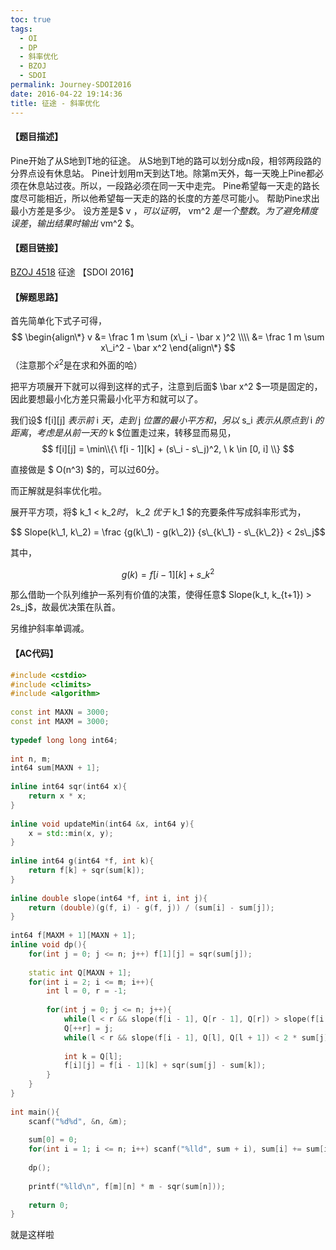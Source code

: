 ```yaml
---
toc: true
tags:
  - OI
  - DP
  - 斜率优化
  - BZOJ
  - SDOI
permalink: Journey-SDOI2016
date: 2016-04-22 19:14:36
title: 征途 - 斜率优化
---
```

#### 【题目描述】
Pine开始了从S地到T地的征途。
从S地到T地的路可以划分成n段，相邻两段路的分界点设有休息站。
Pine计划用m天到达T地。除第m天外，每一天晚上Pine都必须在休息站过夜。所以，一段路必须在同一天中走完。
Pine希望每一天走的路长度尽可能相近，所以他希望每一天走的路的长度的方差尽可能小。
帮助Pine求出最小方差是多少。
设方差是$ v $，可以证明，$ vm^2 $是一个整数。为了避免精度误差，输出结果时输出$ vm^2 $。

#### 【题目链接】
[BZOJ 4518](http://www.lydsy.com/JudgeOnline/problem.php?id=4518) 征途 【SDOI 2016】

<!--more-->

#### 【解题思路】
首先简单化下式子可得，
$$ 
\begin{align\*}
v 
&= \frac 1 m \sum (x\_i - \bar x )^2 \\\\
&= \frac 1 m \sum x\_i^2 - \bar x^2
\end{align\*}
$$
（注意那个$\bar x^2$是在求和外面的哈）

把平方项展开下就可以得到这样的式子，注意到后面$ \bar x^2 $一项是固定的，因此要想最小化方差只需最小化平方和就可以了。

我们设$ f[i][j] $表示前$ i $天，走到$ j $位置的最小平方和，另以$ s\_i $表示从原点到$ i $的距离，考虑是从前一天的$ k $位置走过来，转移显而易见，
$$ f[i][j] = \min\\{\ f[i - 1][k] + (s\_i - s\_j)^2, \ k \in [0, i] \\}  $$

直接做是 $ O(n^3) $的，可以过60分。

而正解就是斜率优化啦。

展开平方项，将$ k\_1 < k\_2$时，$ k\_2 $优于$ k\_1 $的充要条件写成斜率形式为，

$$ Slope(k\_1, k\_2) = \frac {g(k\_1) - g(k\_2)} {s\_{k\_1} - s\_{k\_2}} < 2s\_j$$

其中，

$$ g(k) = f[i - 1][k] + s\_k^2 $$

那么借助一个队列维护一系列有价值的决策，使得任意$ Slope(k\_t, k\_{t+1}) > 2s\_j$，故最优决策在队首。

另维护斜率单调减。

#### 【AC代码】
```c++
#include <cstdio>
#include <climits>
#include <algorithm>
 
const int MAXN = 3000;
const int MAXM = 3000;
 
typedef long long int64;
 
int n, m;
int64 sum[MAXN + 1];
 
inline int64 sqr(int64 x){
    return x * x;
}
 
inline void updateMin(int64 &x, int64 y){
    x = std::min(x, y);
}
 
inline int64 g(int64 *f, int k){
    return f[k] + sqr(sum[k]);
}
 
inline double slope(int64 *f, int i, int j){
    return (double)(g(f, i) - g(f, j)) / (sum[i] - sum[j]);
}
 
int64 f[MAXM + 1][MAXN + 1];
inline void dp(){
    for(int j = 0; j <= n; j++) f[1][j] = sqr(sum[j]);
 
    static int Q[MAXN + 1];
    for(int i = 2; i <= m; i++){
        int l = 0, r = -1;
 
        for(int j = 0; j <= n; j++){
            while(l < r && slope(f[i - 1], Q[r - 1], Q[r]) > slope(f[i - 1], Q[r], j)) r--;
            Q[++r] = j;
            while(l < r && slope(f[i - 1], Q[l], Q[l + 1]) < 2 * sum[j]) l++;
            
            int k = Q[l];
            f[i][j] = f[i - 1][k] + sqr(sum[j] - sum[k]);
        }
    }
}
 
int main(){
    scanf("%d%d", &n, &m);
 
    sum[0] = 0;
    for(int i = 1; i <= n; i++) scanf("%lld", sum + i), sum[i] += sum[i - 1];
 
    dp();
 
    printf("%lld\n", f[m][n] * m - sqr(sum[n]));
 
    return 0;
}

```
就是这样啦

